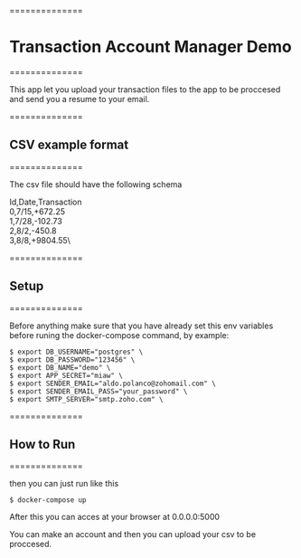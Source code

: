 ==============
# Transaction Account Manager Demo
==============

This app let you upload your transaction files to the app to be proccesed and send you a resume to your email.

==============
## CSV example format
==============

The csv file should have the following schema

Id,Date,Transaction\
0,7/15,+672.25\
1,7/28,-102.73\
2,8/2,-450.8\
3,8/8,+9804.55\

==============
## Setup
==============

Before anything make sure that you have already set this env variables before runing the docker-compose command, by example:

    $ export DB_USERNAME="postgres" \
    $ export DB_PASSWORD="123456" \
    $ export DB_NAME="demo" \
    $ export APP_SECRET="miaw" \
    $ export SENDER_EMAIL="aldo.polanco@zohomail.com" \
    $ export SENDER_EMAIL_PASS="your_password" \
    $ export SMTP_SERVER="smtp.zoho.com" \

==============
## How to Run
==============

then you can just run like this

    $ docker-compose up

After this you can acces at your browser at 0.0.0.0:5000

You can make an account and then you can upload your csv to be proccesed.
